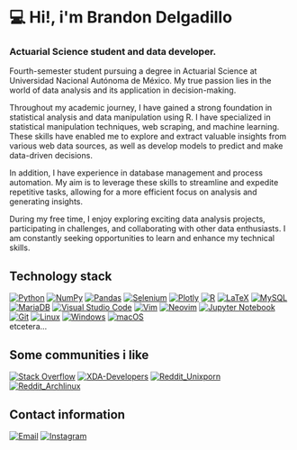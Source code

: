 

<!--
**HitBrann/HitBrann** is a ✨ _special_ ✨ repository because its `README.md` (this file) appears on your GitHub profile.

Here are some ideas to get you started:

- 🔭 I’m currently working on ...
- 🌱 I’m currently learning ...
- 👯 I’m looking to collaborate on ...
- 🤔 I’m looking for help with ...
- 💬 Ask me about ...
- 📫 How to reach me: ...
- 😄 Pronouns: ...
- ⚡ Fun fact: ...
-->

# 💻 Hi!, i'm Brandon Delgadillo
### Actuarial Science student and data developer.

Fourth-semester student pursuing a degree in Actuarial Science at Universidad Nacional Autónoma de México. My true passion lies in the world of data analysis and its application in decision-making.

Throughout my academic journey, I have gained a strong foundation in statistical analysis and data manipulation using R. I have specialized in statistical manipulation techniques, web scraping, and machine learning. These skills have enabled me to explore and extract valuable insights from various web data sources, as well as develop models to predict and make data-driven decisions.

In addition, I have experience in database management and process automation. My aim is to leverage these skills to streamline and expedite repetitive tasks, allowing for a more efficient focus on analysis and generating insights.

During my free time, I enjoy exploring exciting data analysis projects, participating in challenges, and collaborating with other data enthusiasts. I am constantly seeking opportunities to learn and enhance my technical skills.

## Technology stack

[![Python](https://img.shields.io/badge/Python-yellow?style=for-the-badge&logo=python&logoColor=white&labelColor=101010)]()
[![NumPy](https://img.shields.io/badge/numpy-%23013243.svg?style=for-the-badge&logo=numpy&logoColor=white)]()
[![Pandas](https://img.shields.io/badge/pandas-%23150458.svg?style=for-the-badge&logo=pandas&logoColor=white)]()
[![Selenium](https://img.shields.io/badge/-selenium-%43B02A?style=for-the-badge&logo=selenium&logoColor=white)]()
[![Plotly](https://img.shields.io/badge/Plotly-%233F4F75.svg?style=for-the-badge&logo=plotly&logoColor=white)]()
[![R](https://img.shields.io/badge/r-%23276DC3.svg?style=for-the-badge&logo=r&logoColor=white)]()
[![LaTeX](https://img.shields.io/badge/latex-%23008080.svg?style=for-the-badge&logo=latex&logoColor=white)]()
[![MySQL](https://img.shields.io/badge/MySQL-4479A1?style=for-the-badge&logo=mysql&logoColor=white&labelColor=101010)]()
[![MariaDB](https://img.shields.io/badge/MariaDB-003545?style=for-the-badge&logo=mariadb&logoColor=white)]()
[![Visual Studio Code](https://img.shields.io/badge/Visual%20Studio%20Code-0078d7.svg?style=for-the-badge&logo=visual-studio-code&logoColor=white)]()
[![Vim](https://img.shields.io/badge/VIM-%2311AB00.svg?style=for-the-badge&logo=vim&logoColor=white)]()
[![Neovim](https://img.shields.io/badge/NeoVim-%2357A143.svg?&style=for-the-badge&logo=neovim&logoColor=white)]()
[![Jupyter Notebook](https://img.shields.io/badge/jupyter-%23FA0F00.svg?style=for-the-badge&logo=jupyter&logoColor=white)]()
[![Git](https://img.shields.io/badge/git-%23F05033.svg?style=for-the-badge&logo=git&logoColor=white)]()
[![Linux](https://img.shields.io/badge/Linux-FCC624?style=for-the-badge&logo=linux&logoColor=black)]()
[![Windows](https://img.shields.io/badge/Windows-0078D6?style=for-the-badge&logo=windows&logoColor=white)]()
[![macOS](https://img.shields.io/badge/mac%20os-000000?style=for-the-badge&logo=macos&logoColor=F0F0F0)]()
</br>
etcetera...

## Some communities i like
[![Stack Overflow](https://img.shields.io/badge/-Stackoverflow-FE7A16?style=for-the-badge&logo=stack-overflow&logoColor=white)](https://stackoverflow.com/)
[![XDA-Developers](https://img.shields.io/badge/XDA--Developers-%23AC6E2F.svg?style=for-the-badge&logo=XDA-Developers&logoColor=white)](https://www.xda-developers.com/)
[![Reddit_Unixporn](https://img.shields.io/badge/reddit.com/r/unixporn-%23FF4500.svg?style=for-the-badge&logo=Reddit&logoColor=white)](https://www.reddit.com/r/unixporn)
[![Reddit_Archlinux](https://img.shields.io/badge/reddit.com/r/archlinux-%23FF4500.svg?style=for-the-badge&logo=Reddit&logoColor=white)](https://www.reddit.com/r/archlinux/)

## Contact information

[![Email](https://img.shields.io/badge/brandondz2002@ciencias.unam.mx-D14836?style=for-the-badge&logo=gmail&logoColor=white&labelColor=101010)](mailto:brandondz2002@ciencias.unam.mx)
[![Instagram](https://img.shields.io/badge/Instagram-@jst_brann-E4405F?style=for-the-badge&logo=instagram&logoColor=white&labelColor=101010)](https://instagram.com/jst_brann)
